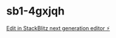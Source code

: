 # sb1-4gxjqh

[Edit in StackBlitz next generation editor ⚡️](https://stackblitz.com/~/github.com/MrOppy/sb1-4gxjqh)